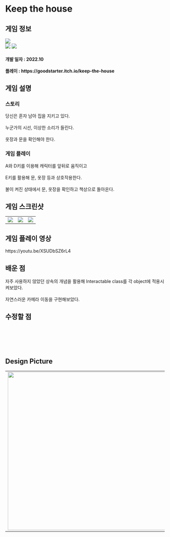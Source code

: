 # Keep the house
<div>
    <h2> 게임 정보 </h2>
    <img src = "https://img.itch.zone/aW1nLzEwMzk5MzI4LnBuZw==/347x500/Jhbhp6.png"><br>
    <img src="https://img.shields.io/badge/Unity-yellow?style=flat-square&logo=Unity&logoColor=FFFFFF"/>
    <img src="https://img.shields.io/badge/Horror-black"/>
    <h4> 개발 일자 : 2022.10 <br><br>
    플레이 : https://goodstarter.itch.io/keep-the-house
    
  </div>
  <div>
    <h2> 게임 설명 </h2>
    <h3> 스토리 </h3>
     당신은 혼자 남아 집을 지키고 있다. <br><br>
     누군가의 시선, 이상한 소리가 들린다. <br><br>
     옷장과 문을 확인해야 한다.
    <h3> 게임 플레이 </h3>
     A와 D키를 이용해 캐릭터를 앞뒤로 움직이고 <br><br>
     E키를 활용해 문, 옷장 등과 상호작용한다. <br><br>
     불이 켜진 상태에서 문, 옷장을 확인하고 책상으로 돌아온다.
  </div>
  <div>
    <h2> 게임 스크린샷 </h2>
      <table>
        <td><img src = "https://img.itch.zone/aW1hZ2UvMTQ4MTg0NS84ODQ0MzAzLnBuZw==/347x500/kOJfKI.png"></td>
        <td><img src = "https://img.itch.zone/aW1hZ2UvMTQ4MTg0NS84ODQ0MzA1LnBuZw==/347x500/AVV0sq.png"></td>
        <td><img src = "https://img.itch.zone/aW1hZ2UvMTQ4MTg0NS84ODQ0MzA0LnBuZw==/347x500/E2YKJS.png"></td>
      </table>
  </div>
    <div>
    <h2> 게임 플레이 영상 </h2>
    https://youtu.be/XSUDbSZ6rL4
  </div>
  <div>
    <h2> 배운 점 </h2>
       자주 사용하지 않았던 상속의 개념을 활용해 Interactable class를 각 object에 적용시켜보았다.<br><br>
       자연스러운 카메라 이동을 구현해보았다.
  </div>
  <div>
    <h2> 수정할 점 </h2>
      <br><br>
      <br><br>
   <h2> Design Picture </h2>
   <table>
        <td><img src = "https://postfiles.pstatic.net/MjAyMjExMDJfMTYg/MDAxNjY3Mzk1ODYzMDQ2.7oWiwp3wYfsmV_05DE4pGZ6U9LXGqiivXSZOxNpuj30g.6ic2KYokY4wIv_TCayqR_sV6PVI5c_QOE0nUPqR9FjYg.JPEG.tdj04131/KakaoTalk_20221102_220253441.jpg?type=w773" height = 500></td>
        <td><img src = "https://postfiles.pstatic.net/MjAyMjExMDJfODEg/MDAxNjY3Mzk1ODYyODAx.3C8H5JlA4z1uAO-rMGbcLIZ9cbo6uJSqpA7inkBs1gkg._LXlpwG2fUpHkwDHprTuUqGVF3SYSucLMAGo8SYolgAg.JPEG.tdj04131/KakaoTalk_20221102_220253441_01.jpg?type=w773" height = 500></td>
      </table>
  </div>
